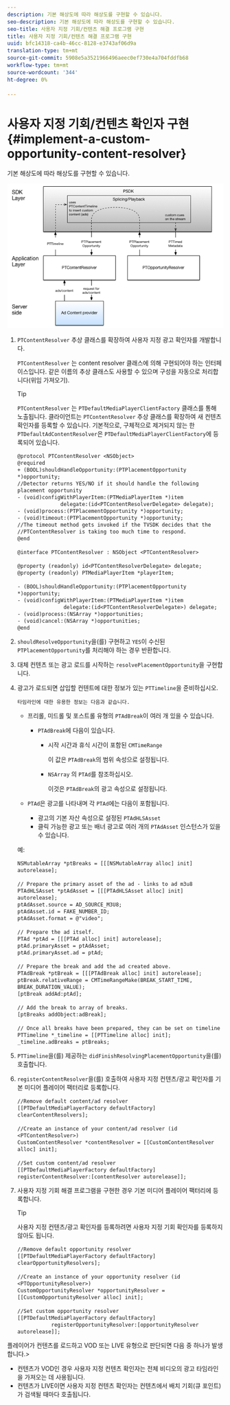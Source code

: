 ```yaml
---
description: 기본 해상도에 따라 해상도를 구현할 수 있습니다.
seo-description: 기본 해상도에 따라 해상도를 구현할 수 있습니다.
seo-title: 사용자 지정 기회/컨텐츠 해결 프로그램 구현
title: 사용자 지정 기회/컨텐츠 해결 프로그램 구현
uuid: bfc14318-ca4b-46cc-8128-e3743af06d9a
translation-type: tm+mt
source-git-commit: 5908e5a3521966496aeec0ef730e4a704fddfb68
workflow-type: tm+mt
source-wordcount: '344'
ht-degree: 0%

---
```



# 사용자 지정 기회/컨텐츠 확인자 구현{#implement-a-custom-opportunity-content-resolver}

기본 해상도에 따라 해상도를 구현할 수 있습니다.

<!--<a id="fig_CC41E2A66BDB4115821F33737B46A09B"></a>-->

![](assets/ios_psdk_content_resolver.png)

1. `PTContentResolver` 추상 클래스를 확장하여 사용자 지정 광고 확인자를 개발합니다.

   `PTContentResolver` 는 content resolver 클래스에 의해 구현되어야 하는 인터페이스입니다. 같은 이름의 추상 클래스도 사용할 수 있으며 구성을 자동으로 처리합니다(위임 가져오기).

   >[!TIP]
   >
   >`PTContentResolver` 는  `PTDefaultMediaPlayerClientFactory` 클래스를 통해 노출됩니다. 클라이언트는 `PTContentResolver` 추상 클래스를 확장하여 새 컨텐츠 확인자를 등록할 수 있습니다. 기본적으로, 구체적으로 제거되지 않는 한 `PTDefaultAdContentResolver`은 `PTDefaultMediaPlayerClientFactory`에 등록되어 있습니다.

   ```
   @protocol PTContentResolver <NSObject> 
   @required 
   + (BOOL)shouldHandleOpportunity:(PTPlacementOpportunity *)opportunity;  
   //Detector returns YES/NO if it should handle the following placement opportunity 
   - (void)configWithPlayerItem:(PTMediaPlayerItem *)item  
                 delegate:(id<PTContentResolverDelegate> delegate); 
   - (void)process:(PTPlacementOpportunity *)opportunity; 
   - (void)timeout:(PTPlacementOpportunity *)opportunity;  
   //The timeout method gets invoked if the TVSDK decides that the  
   //PTContentResolver is taking too much time to respond. 
   @end 
   
   @interface PTContentResolver : NSObject <PTContentResolver> 
   
   @property (readonly) id<PTContentResolverDelegate> delegate; 
   @property (readonly) PTMediaPlayerItem *playerItem; 
   
   - (BOOL)shouldHandleOpportunity:(PTPlacementOpportunity *)opportunity; 
   - (void)configWithPlayerItem:(PTMediaPlayerItem *)item  
                  delegate:(id<PTContentResolverDelegate>) delegate; 
   - (void)process:(NSArray *)opportunities; 
   - (void)cancel:(NSArray *)opportunities; 
   @end
   ```

1. `shouldResolveOpportunity`을(를) 구현하고 `YES`이 수신된 `PTPlacementOpportunity`를 처리해야 하는 경우 반환합니다.
1. 대체 컨텐츠 또는 광고 로드를 시작하는 `resolvePlacementOpportunity`을 구현합니다.
1. 광고가 로드되면 삽입할 컨텐트에 대한 정보가 있는 `PTTimeline`을 준비하십시오.

       타임라인에 대한 유용한 정보는 다음과 같습니다.
   
   * 프리롤, 미드롤 및 포스트롤 유형의 `PTAdBreak`이 여러 개 있을 수 있습니다.

      * `PTAdBreak`에 다음이 있습니다.

         * 시작 시간과 휴식 시간이 포함된 `CMTimeRange`

            이 값은 `PTAdBreak`의 범위 속성으로 설정됩니다.

         * `NSArray` 의 `PTAd`를 참조하십시오.

            이것은 `PTAdBreak`의 광고 속성으로 설정됩니다.
   * `PTAd`은 광고를 나타내며 각 `PTAd`에는 다음이 포함됩니다.

      * 광고의 기본 자산 속성으로 설정된 `PTAdHLSAsset`
      * 클릭 가능한 광고 또는 배너 광고로 여러 개의 `PTAdAsset` 인스턴스가 있을 수 있습니다.

   예:

   ```
   NSMutableArray *ptBreaks = [[[NSMutableArray alloc] init] autorelease]; 
   
   // Prepare the primary asset of the ad - links to ad m3u8 
   PTAdHLSAsset *ptAdAsset = [[[PTAdHLSAsset alloc] init] autorelease]; 
   ptAdAsset.source = AD_SOURCE_M3U8; 
   ptAdAsset.id = FAKE_NUMBER_ID; 
   ptAdAsset.format = @"video"; 
   
   // Prepare the ad itself. 
   PTAd *ptAd = [[[PTAd alloc] init] autorelease]; 
   ptAd.primaryAsset = ptAdAsset; 
   ptAd.primaryAsset.ad = ptAd; 
   
   // Prepare the break and add the ad created above. 
   PTAdBreak *ptBreak = [[[PTAdBreak alloc] init] autorelease]; 
   ptBreak.relativeRange = CMTimeRangeMake(BREAK_START_TIME, BREAK_DURATION_VALUE); 
   [ptBreak addAd:ptAd]; 
   
   // Add the break to array of breaks. 
   [ptBreaks addObject:adBreak]; 
   
   // Once all breaks have been prepared, they can be set on timeline 
   PTTimeline *_timeline = [[PTTimeline alloc] init]; 
   _timeline.adBreaks = ptBreaks;
   ```

1. `PTTimeline`을(를) 제공하는 `didFinishResolvingPlacementOpportunity`을(를) 호출합니다.
1. `registerContentResolver`을(를) 호출하여 사용자 지정 컨텐츠/광고 확인자를 기본 미디어 플레이어 팩터리로 등록합니다.

   ```
   //Remove default content/ad resolver 
   [[PTDefaultMediaPlayerFactory defaultFactory] clearContentResolvers]; 
   
   //Create an instance of your content/ad resolver (id <PTContentResolver>) 
   CustomContentResolver *contentResolver = [[CustomContentResolver alloc] init]; 
   
   //Set custom content/ad resolver 
   [[PTDefaultMediaPlayerFactory defaultFactory] registerContentResolver:[contentResolver autorelease]];
   ```

1. 사용자 지정 기회 해결 프로그램을 구현한 경우 기본 미디어 플레이어 팩터리에 등록합니다.

   >[!TIP]
   >
   >사용자 지정 컨텐츠/광고 확인자를 등록하려면 사용자 지정 기회 확인자를 등록하지 않아도 됩니다.

   ```
   //Remove default opportunity resolver 
   [[PTDefaultMediaPlayerFactory defaultFactory] clearOpportunityResolvers]; 
   
   //Create an instance of your opportunity resolver (id <PTOpportunityResolver>) 
   CustomOpportunityResolver *opportunityResolver = [[CustomOpportunityResolver alloc] init]; 
   
   //Set custom opportunity resolver 
   [[PTDefaultMediaPlayerFactory defaultFactory]  
              registerOpportunityResolver:[opportunityResolver autorelease]];
   ```

플레이어가 컨텐츠를 로드하고 VOD 또는 LIVE 유형으로 판단되면 다음 중 하나가 발생합니다.>
* 컨텐츠가 VOD인 경우 사용자 지정 컨텐츠 확인자는 전체 비디오의 광고 타임라인을 가져오는 데 사용됩니다.
* 컨텐츠가 LIVE이면 사용자 지정 컨텐츠 확인자는 컨텐츠에서 배치 기회(큐 포인트)가 검색될 때마다 호출됩니다.
